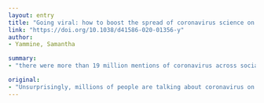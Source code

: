 ```yaml
---
layout: entry
title: "Going viral: how to boost the spread of coronavirus science on social media"
link: "https://doi.org/10.1038/d41586-020-01356-y"
author:
- Yammine, Samantha

summary:
- "there were more than 19 million mentions of coronavirus across social media on 11 March. Report by Twitter in early April said COVID-19-related tweets were being shared every 45 milliseconds. Twitter reported that tweets are being shared all the time. The World Health Organization called the outbreak a pandemic. In early April, Twitter reported tweets sharing tweets a 45-millisecond period. It was the day the outbreak was called a 'pandemic'. Sprinklr said to have been mentions on social media. There were 19 million people."

original:
- "Unsurprisingly, millions of people are talking about coronavirus on social media. According to the analytics platform Sprinklr, there were more than 19 million mentions of coronavirus across social media on 11 March (the day the World Health Organization called the outbreak a pandemic), and a report by Twitter in early April said that COVID-19-related tweets were being shared every 45 milliseconds."
---
```


